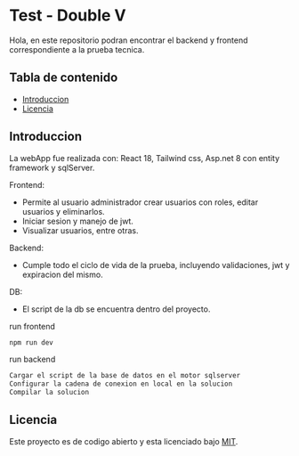 # Test - Double V
Hola, en este repositorio podran encontrar el backend y frontend correspondiente a la prueba tecnica.

## Tabla de contenido
- [Introduccion](#introduccion)
- [Licencia](#licencia)

## Introduccion
La webApp fue realizada con: 
React 18, Tailwind css, Asp.net 8 con entity framework y sqlServer.

Frontend:
- Permite al usuario administrador crear usuarios con roles, editar usuarios y eliminarlos.
- Iniciar sesion y manejo de jwt.
- Visualizar usuarios, entre otras.

Backend:
- Cumple todo el ciclo de vida de la prueba, incluyendo validaciones, jwt y expiracion del mismo.

DB:
- El script de la db se encuentra dentro del proyecto.

run frontend
```bash
npm run dev
```
run backend
```bash
Cargar el script de la base de datos en el motor sqlserver
Configurar la cadena de conexion en local en la solucion
Compilar la solucion
```

## Licencia
Este proyecto es de codigo abierto y esta licenciado bajo [MIT](/LICENSE).
